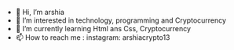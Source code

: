 - 👋 Hi, I’m arshia
- 👀 I’m interested in technology, programming and Cryptocurrency 
- 🌱 I’m currently learning Html ans Css, Cryptocurrency
- 📫 How to reach me : instagram: arshiacrypto13

<!---
arshiatech/arshiatech is a ✨ special ✨ repository because its `README.md` (this file) appears on your GitHub profile.
You can click the Preview link to take a look at your changes.
--->
